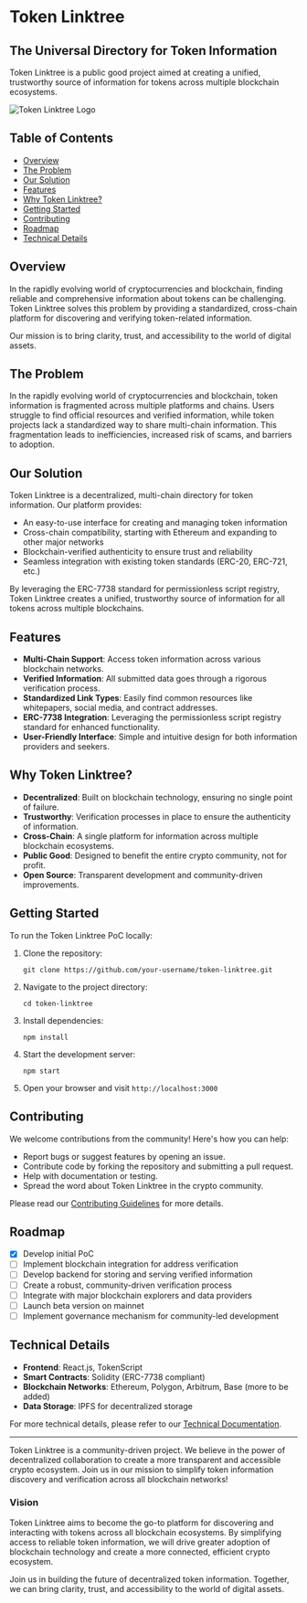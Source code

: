 # Token Linktree

## The Universal Directory for Token Information

Token Linktree is a public good project aimed at creating a unified, trustworthy source of information for tokens across multiple blockchain ecosystems.

![Token Linktree Logo](https://placeholder-for-token-linktree-logo.com)

## Table of Contents

- [Overview](#overview)
- [The Problem](#The-Problem)
- [Our Solution](#Our-Solution)
- [Features](#features)
- [Why Token Linktree?](#why-token-linktree)
- [Getting Started](#getting-started)
- [Contributing](#contributing)
- [Roadmap](#roadmap)
- [Technical Details](#technical-details)

## Overview

In the rapidly evolving world of cryptocurrencies and blockchain, finding reliable and comprehensive information about tokens can be challenging. Token Linktree solves this problem by providing a standardized, cross-chain platform for discovering and verifying token-related information.

Our mission is to bring clarity, trust, and accessibility to the world of digital assets.


## The Problem
In the rapidly evolving world of cryptocurrencies and blockchain, token information is fragmented across multiple platforms and chains. Users struggle to find official resources and verified information, while token projects lack a standardized way to share multi-chain information. This fragmentation leads to inefficiencies, increased risk of scams, and barriers to adoption.

## Our Solution
Token Linktree is a decentralized, multi-chain directory for token information. Our platform provides:
- An easy-to-use interface for creating and managing token information
- Cross-chain compatibility, starting with Ethereum and expanding to other major networks
- Blockchain-verified authenticity to ensure trust and reliability
- Seamless integration with existing token standards (ERC-20, ERC-721, etc.)

By leveraging the ERC-7738 standard for permissionless script registry, Token Linktree creates a unified, trustworthy source of information for all tokens across multiple blockchains.

## Features

- **Multi-Chain Support**: Access token information across various blockchain networks.
- **Verified Information**: All submitted data goes through a rigorous verification process.
- **Standardized Link Types**: Easily find common resources like whitepapers, social media, and contract addresses.
- **ERC-7738 Integration**: Leveraging the permissionless script registry standard for enhanced functionality.
- **User-Friendly Interface**: Simple and intuitive design for both information providers and seekers.

## Why Token Linktree?

- **Decentralized**: Built on blockchain technology, ensuring no single point of failure.
- **Trustworthy**: Verification processes in place to ensure the authenticity of information.
- **Cross-Chain**: A single platform for information across multiple blockchain ecosystems.
- **Public Good**: Designed to benefit the entire crypto community, not for profit.
- **Open Source**: Transparent development and community-driven improvements.

## Getting Started

To run the Token Linktree PoC locally:

1. Clone the repository:
   ```
   git clone https://github.com/your-username/token-linktree.git
   ```
2. Navigate to the project directory:
   ```
   cd token-linktree
   ```
3. Install dependencies:
   ```
   npm install
   ```
4. Start the development server:
   ```
   npm start
   ```
5. Open your browser and visit `http://localhost:3000`

## Contributing

We welcome contributions from the community! Here's how you can help:

- Report bugs or suggest features by opening an issue.
- Contribute code by forking the repository and submitting a pull request.
- Help with documentation or testing.
- Spread the word about Token Linktree in the crypto community.

Please read our [Contributing Guidelines](CONTRIBUTING.md) for more details.

## Roadmap

- [x] Develop initial PoC
- [ ] Implement blockchain integration for address verification
- [ ] Develop backend for storing and serving verified information
- [ ] Create a robust, community-driven verification process
- [ ] Integrate with major blockchain explorers and data providers
- [ ] Launch beta version on mainnet
- [ ] Implement governance mechanism for community-led development

## Technical Details

- **Frontend**: React.js, TokenScript
- **Smart Contracts**: Solidity (ERC-7738 compliant)
- **Blockchain Networks**: Ethereum, Polygon, Arbitrum, Base (more to be added)
- **Data Storage**: IPFS for decentralized storage

For more technical details, please refer to our [Technical Documentation](TECH_DOCS.md).


---

Token Linktree is a community-driven project. We believe in the power of decentralized collaboration to create a more transparent and accessible crypto ecosystem. Join us in our mission to simplify token information discovery and verification across all blockchain networks!







### Vision
Token Linktree aims to become the go-to platform for discovering and interacting with tokens across all blockchain ecosystems. By simplifying access to reliable token information, we will drive greater adoption of blockchain technology and create a more connected, efficient crypto ecosystem.

Join us in building the future of decentralized token information. Together, we can bring clarity, trust, and accessibility to the world of digital assets.

